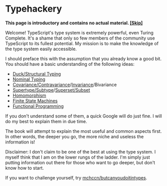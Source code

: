 # Typehackery

**This page is introductory and contains no actual material. [[Skip]]()**

Welcome! TypeScript's type system is extremely powerful, even Turing Complete.
It's a shame that only so few members of the community use TypeScript to its fullest potential.
My mission is to make the knowledge of the type system easily accessible.

I should preface this with the assumption that you already know a good bit.
You should have a basic understanding of the following ideas:

-   [Duck/Structural Typing][duck]
-   [Nominal Typing][nominal]
-   [Covariance/Contravariance][variance]/[Invariance][invariance]/Bivariance
-   [Supertype/Subtype][types]/[Superset/Subset][sets]
-   [Homomorphism][homo]
-   [Finite State Machines][fsm]
-   [Functional Programming][fp]

If you don't understand some of them, a quick Google will do just fine.
I will do my best to explain them in due time.

The book will attempt to explain the most useful and common aspects first.
In other words, the deeper you go, the more niche and useless the information is!

Disclaimer: I don't claim to be one of the best at using the type system.
I myself think that I am on the lower rungs of the ladder.
I'm simply just putting information out there for those who want to go deeper, but don't know how to start.

If you want to challenge yourself, try [mchccn/butcanyoudoitintypes][challenges].

[duck]: https://en.wikipedia.org/wiki/Duck_typing
[nominal]: https://en.wikipedia.org/wiki/Nominal_type_system
[variance]: https://en.wikipedia.org/wiki/Covariance_and_contravariance_(computer_science)
[invariance]: https://en.wikipedia.org/wiki/Class_invariant
[types]: https://en.wikipedia.org/wiki/Top_type
[sets]: https://en.wikipedia.org/wiki/Subset
[homo]: https://en.wikipedia.org/wiki/Homomorphism
[fsm]: https://en.wikipedia.org/wiki/Finite-state_machine
[fp]: https://en.wikipedia.org/wiki/Functional_programming
[challenges]: https://github.com/mchccn/butcanyoudoitintypes
